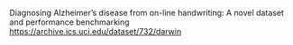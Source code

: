 Diagnosing Alzheimer’s disease from on-line handwriting: A novel dataset and performance benchmarking
https://archive.ics.uci.edu/dataset/732/darwin
